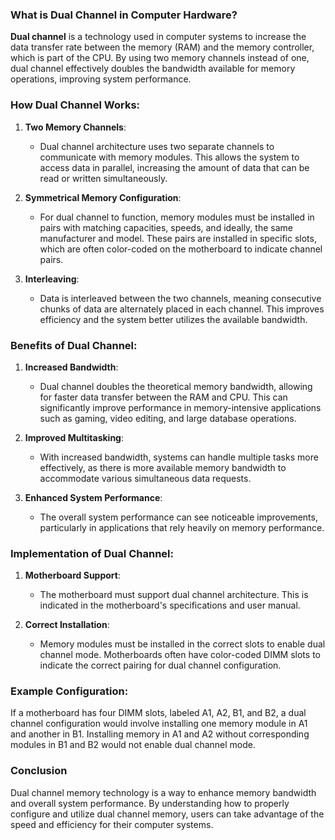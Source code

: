 ### What is Dual Channel in Computer Hardware?

**Dual channel** is a technology used in computer systems to increase the data transfer rate between the memory (RAM) and the memory controller, which is  part of the CPU. By using two memory channels instead of one, dual channel effectively doubles the bandwidth available for memory operations, improving system performance.

### How Dual Channel Works:

1. **Two Memory Channels**:
   - Dual channel architecture uses two separate channels to communicate with memory modules. This allows the system to access data in parallel, increasing the amount of data that can be read or written simultaneously.

2. **Symmetrical Memory Configuration**:
   - For dual channel to function, memory modules must be installed in pairs with matching capacities, speeds, and ideally, the same manufacturer and model. These pairs are  installed in specific slots, which are often color-coded on the motherboard to indicate channel pairs.

3. **Interleaving**:
   - Data is interleaved between the two channels, meaning consecutive chunks of data are alternately placed in each channel. This improves efficiency and the system better utilizes the available bandwidth.

### Benefits of Dual Channel:

1. **Increased Bandwidth**:
   - Dual channel doubles the theoretical memory bandwidth, allowing for faster data transfer between the RAM and CPU. This can significantly improve performance in memory-intensive applications such as gaming, video editing, and large database operations.

2. **Improved Multitasking**:
   - With increased bandwidth, systems can handle multiple tasks more effectively, as there is more available memory bandwidth to accommodate various simultaneous data requests.

3. **Enhanced System Performance**:
   - The overall system performance can see noticeable improvements, particularly in applications that rely heavily on memory performance.

### Implementation of Dual Channel:

1. **Motherboard Support**:
   - The motherboard must support dual channel architecture. This is indicated in the motherboard's specifications and user manual.

2. **Correct Installation**:
   - Memory modules must be installed in the correct slots to enable dual channel mode. Motherboards often have color-coded DIMM slots to indicate the correct pairing for dual channel configuration.

### Example Configuration:

If a motherboard has four DIMM slots, labeled A1, A2, B1, and B2, a dual channel configuration would involve installing one memory module in A1 and another in B1. Installing memory in A1 and A2 without corresponding modules in B1 and B2 would not enable dual channel mode.

### Conclusion

Dual channel memory technology is a way to enhance memory bandwidth and overall system performance. By understanding how to properly configure and utilize dual channel memory, users can take advantage of the speed and efficiency for their computer systems.

